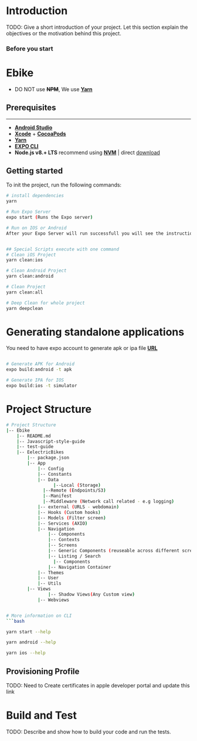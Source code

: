 # Introduction

TODO: Give a short introduction of your project. Let this section explain the objectives or the motivation behind this project.

### Before you start

# Ebike

- DO NOT use ~~**NPM**~~, We use [**Yarn**](https://yarnpkg.com/en/docs/getting-started)

## Prerequisites

---

- [**Android Studio**](https://developer.android.com/studio)
- [**Xcode**](https://itunes.apple.com/my/app/xcode/id497799835?mt=12) + [**CocoaPods**](https://guides.cocoapods.org/using/getting-started.html)
- [**Yarn**](https://yarnpkg.com/lang/en/docs/install/)
- [**EXPO CLI**](https://docs.expo.io/get-started/installation/)
- **Node.js v8.+ LTS** recommend using [**NVM**](https://github.com/creationix/nvm#installation-and-update) | direct [download](https://nodejs.org/dist/v12.16.3/node-v12.16.3.pkg)

## Getting started

To init the project, run the following commands:

````bash
# install dependencies
yarn

# Run Expo Server
expo start (Runs the Expo server)

# Run on IOS or Android
After your Expo Server will run successfull you will see the instructions to run app on IOS or Android


## Special Scripts execute with one command
# Clean iOS Project
yarn clean:ios

# Clean Android Project
yarn clean:android

# Clean Project
yarn clean:all

# Deep Clean for whole project
yarn deepclean

````

# Generating standalone applications
You need to have expo account to generate apk or ipa file [**URL**](https://docs.expo.io/distribution/building-standalone-apps/)

````bash

# Generate APK for Android
expo build:android -t apk

# Generate IPA for IOS
expo build:ios -t simulator

````

# Project Structure
````bash
# Project Structure
|-- Ebike
    |-- README.md
    |-- Javascript-style-guide
    |-- test-guide
    |-- EelectricBikes
        |-- package.json
        |-- App
            |-- Config
            |-- Constants
            |-- Data
                  |--Local (Storage)
              |--Remote (Endpoints/S3)
              |--Manifest
              |--Middleware (Network call related - e.g logging)
            |-- external (URLS - webdomain)
            |-- Hooks (Custom hooks)
            |-- Models (Filter screen)
            |-- Services (AXIO)
            |-- Navigation
                |-- Components
                |-- Contexts
                |-- Screens
                |-- Generic Components (reuseable across different screens)
                |-- Listing / Search
                  |-- Components
                |-- Navigation Container
            |-- Themes
            |-- User
            |-- Utils
        |-- Views
                |-- Shadow Views(Any Custom view)
            |-- Webviews


# More information on CLI
```bash

yarn start --help

yarn android --help

yarn ios --help
````


## Provisioning Profile

TODO: Need to Create certificates in apple developer portal and update this link

# Build and Test

TODO: Describe and show how to build your code and run the tests.
